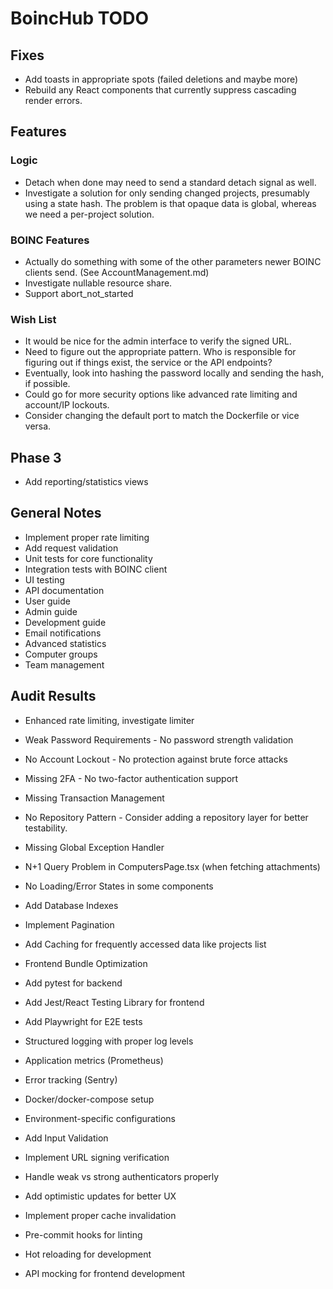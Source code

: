# BoincHub TODO

## Fixes

- Add toasts in appropriate spots (failed deletions and maybe more)
- Rebuild any React components that currently suppress cascading render errors.

## Features

### Logic

- Detach when done may need to send a standard detach signal as well.
- Investigate a solution for only sending changed projects, presumably using a
  state hash. The problem is that opaque data is global, whereas we need a
  per-project solution.

### BOINC Features

- Actually do something with some of the other parameters newer BOINC clients
  send. (See AccountManagement.md)
- Investigate nullable resource share.
- Support abort_not_started

### Wish List

- It would be nice for the admin interface to verify the signed URL.
- Need to figure out the appropriate pattern. Who is responsible for figuring
  out if things exist, the service or the API endpoints?
- Eventually, look into hashing the password locally and sending the hash, if
  possible.
- Could go for more security options like advanced rate limiting and account/IP
  lockouts.
- Consider changing the default port to match the Dockerfile or vice versa.

## Phase 3

- Add reporting/statistics views

## General Notes

- Implement proper rate limiting
- Add request validation
- Unit tests for core functionality
- Integration tests with BOINC client
- UI testing
- API documentation
- User guide
- Admin guide
- Development guide
- Email notifications
- Advanced statistics
- Computer groups
- Team management

## Audit Results

- Enhanced rate limiting, investigate limiter
- Weak Password Requirements - No password strength validation
- No Account Lockout - No protection against brute force attacks
- Missing 2FA - No two-factor authentication support

- Missing Transaction Management
- No Repository Pattern - Consider adding a repository layer for better testability.
- Missing Global Exception Handler
- N+1 Query Problem in ComputersPage.tsx (when fetching attachments)
- No Loading/Error States in some components
- Add Database Indexes
- Implement Pagination
- Add Caching for frequently accessed data like projects list
- Frontend Bundle Optimization
- Add pytest for backend
- Add Jest/React Testing Library for frontend
- Add Playwright for E2E tests
- Structured logging with proper log levels
- Application metrics (Prometheus)
- Error tracking (Sentry)
- Docker/docker-compose setup
- Environment-specific configurations
- Add Input Validation
- Implement URL signing verification
- Handle weak vs strong authenticators properly
- Add optimistic updates for better UX
- Implement proper cache invalidation
- Pre-commit hooks for linting
- Hot reloading for development
- API mocking for frontend development
